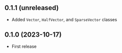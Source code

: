 ## 0.1.1 (unreleased)

- Added `Vector`, `HalfVector`, and `SparseVector` classes

## 0.1.0 (2023-10-17)

- First release
